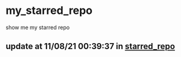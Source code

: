 # my_starred_repo
show me my starred repo

update at 11/08/21 00:39:37 in [starred_repo](./index.html)
---

